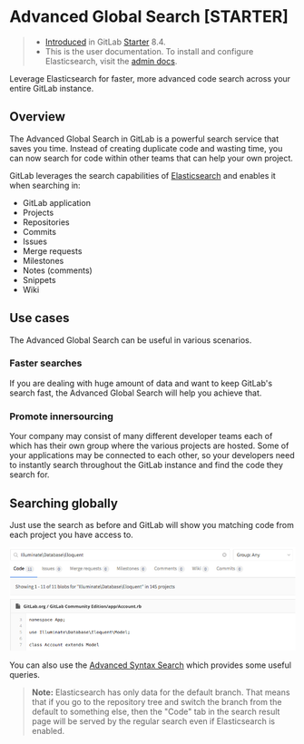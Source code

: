 # Advanced Global Search **[STARTER]**

> - [Introduced][ee-109] in GitLab [Starter][ee] 8.4.
> - This is the user documentation. To install and configure Elasticsearch,
>   visit the [admin docs](../../integration/elasticsearch.md).

Leverage Elasticsearch for faster, more advanced code search across your entire
GitLab instance.

## Overview

The Advanced Global Search in GitLab is a powerful search service that saves
you time. Instead of creating duplicate code and wasting time, you can
now search for code within other teams that can help your own project.

GitLab leverages the search capabilities of [Elasticsearch] and enables it when
searching in:

- GitLab application
- Projects
- Repositories
- Commits
- Issues
- Merge requests
- Milestones
- Notes (comments)
- Snippets
- Wiki

## Use cases

The Advanced Global Search can be useful in various scenarios.

### Faster searches

If you are dealing with huge amount of data and want to keep GitLab's search
fast, the Advanced Global Search will help you achieve that.

### Promote innersourcing

Your company may consist of many different developer teams each of which has
their own group where the various projects are hosted. Some of your applications
may be connected to each other, so your developers need to instantly search
throughout the GitLab instance and find the code they search for.

## Searching globally

Just use the search as before and GitLab will show you matching code from each
project you have access to.

![Advanced Global Search](img/advanced_global_search.png)

You can also use the [Advanced Syntax Search](advanced_search_syntax.md) which
provides some useful queries.

>**Note:**
Elasticsearch has only data for the default branch. That means that if you go
to the repository tree and switch the branch from the default to something else,
then the "Code" tab in the search result page will be served by the regular
search even if Elasticsearch is enabled.

[ee-1305]: https://gitlab.com/gitlab-org/gitlab-ee/merge_requests/1305
[aws-elastic]: http://docs.aws.amazon.com/elasticsearch-service/latest/developerguide/es-gsg.html
[aws-iam]: http://docs.aws.amazon.com/IAM/latest/UserGuide/id_credentials_access-keys.html
[aws-instance-profile]: http://docs.aws.amazon.com/codedeploy/latest/userguide/getting-started-create-iam-instance-profile.html#getting-started-create-iam-instance-profile-cli
[ee-109]: https://gitlab.com/gitlab-org/gitlab-ee/merge_requests/109 "Elasticsearch Merge Request"
[elasticsearch]: https://www.elastic.co/products/elasticsearch "Elasticsearch website"
[install]: https://www.elastic.co/guide/en/elasticsearch/reference/current/_installation.html "Elasticsearch installation documentation"
[pkg]: https://about.gitlab.com/downloads/ "Download Omnibus GitLab"
[elastic-settings]: https://www.elastic.co/guide/en/elasticsearch/reference/current/setup-configuration.html#settings "Elasticsearch configuration settings"
[ee]: https://about.gitlab.com/pricing/
[es]: https://www.elastic.co/products/elasticsearch

